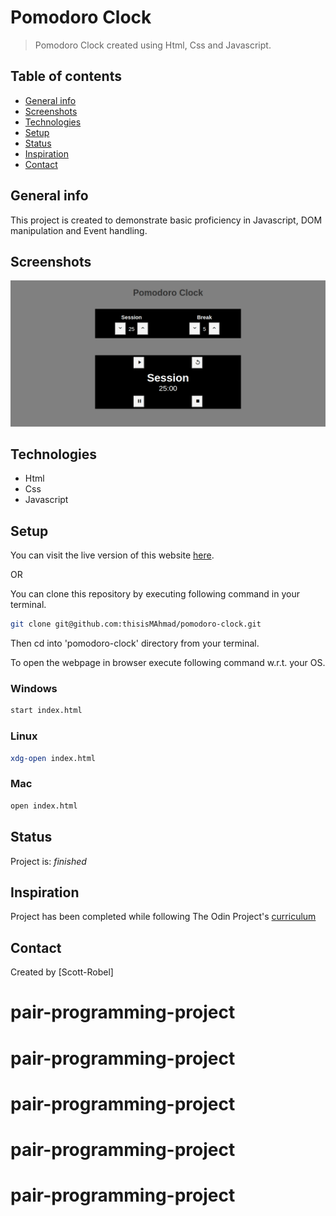 # Pomodoro Clock
> Pomodoro Clock created using Html, Css and Javascript.

## Table of contents
* [General info](#general-info)
* [Screenshots](#screenshots)
* [Technologies](#technologies)
* [Setup](#setup)
* [Status](#status)
* [Inspiration](#inspiration)
* [Contact](#contact)

## General info
This project is created to demonstrate basic proficiency in Javascript, DOM manipulation and Event handling.

## Screenshots
![Example screenshot](/images/project-image.png)

## Technologies
* Html
* Css
* Javascript

## Setup
You can visit the live version of this website [here](https://thisismahmad.github.io/pomodoro-clock/).

OR

You can clone this repository by executing following command in your terminal. 
```bash
git clone git@github.com:thisisMAhmad/pomodoro-clock.git
```
Then cd into 'pomodoro-clock' directory from your terminal. 

To open the webpage in browser execute following command w.r.t. your OS.

### Windows
```bash
start index.html
```

### Linux
```bash
xdg-open index.html
```

### Mac 
```bash
open index.html
```

## Status
Project is: _finished_

## Inspiration
Project has been completed while following The Odin Project's [curriculum](https://www.theodinproject.com/courses/web-development-101/lessons/pairing-project)

## Contact
Created by [Scott-Robel]
# pair-programming-project
# pair-programming-project
# pair-programming-project
# pair-programming-project
# pair-programming-project
